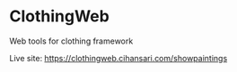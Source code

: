 # ClothingWeb
Web tools for clothing framework

Live site: https://clothingweb.cihansari.com/showpaintings